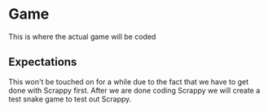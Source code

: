 # Game

This is where the actual game will be coded

## Expectations
This won't be touched on for a while due to the fact that we have to get done with Scrappy first. After we are done coding Scrappy we will create a test snake game to test out Scrappy.
